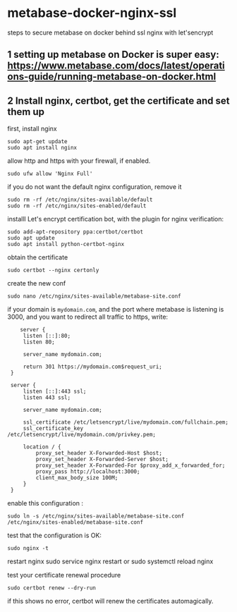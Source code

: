 # metabase-docker-nginx-ssl
steps to secure metabase on docker behind ssl nginx with let'sencrypt

## 1 setting up metabase on Docker is super easy: https://www.metabase.com/docs/latest/operations-guide/running-metabase-on-docker.html


## 2 Install nginx, certbot, get the certificate and set them up

first, install nginx

    sudo apt-get update
    sudo apt install nginx

allow http and https with your firewall, if enabled.

    sudo ufw allow 'Nginx Full'
 
 if you do not want the default nginx configuration, remove it
 
    sudo rm -rf /etc/nginx/sites-available/default
    sudo rm -rf /etc/nginx/sites-enabled/default

installl Let's encrypt certification bot, with the plugin for nginx verification:

    sudo add-apt-repository ppa:certbot/certbot  
    sudo apt update  
    sudo apt install python-certbot-nginx

obtain the certificate

    sudo certbot --nginx certonly

create the new conf

    sudo nano /etc/nginx/sites-available/metabase-site.conf

if your domain is `mydomain.com`, and the port where metabase is listening is 3000, and you want to redirect all traffic to https, write:

        server {
         listen [::]:80;
         listen 80;
    
         server_name mydomain.com;
    
         return 301 https://mydomain.com$request_uri;
     }
    
     server {
         listen [::]:443 ssl;
         listen 443 ssl;
    
         server_name mydomain.com;
    
         ssl_certificate /etc/letsencrypt/live/mydomain.com/fullchain.pem;
         ssl_certificate_key /etc/letsencrypt/live/mydomain.com/privkey.pem;
    
         location / {
             proxy_set_header X-Forwarded-Host $host;
             proxy_set_header X-Forwarded-Server $host;
             proxy_set_header X-Forwarded-For $proxy_add_x_forwarded_for;
             proxy_pass http://localhost:3000;
             client_max_body_size 100M;
         }
     }

enable this configuration :

    sudo ln -s /etc/nginx/sites-available/metabase-site.conf /etc/nginx/sites-enabled/metabase-site.conf

test that the configuration is OK:

    sudo nginx -t  
    
  restart nginx
    sudo service nginx restart
 or
    sudo systemctl reload nginx
    

test your certificate renewal procedure

    sudo certbot renew --dry-run

if this shows no error, certbot will renew the certificates automagically.


